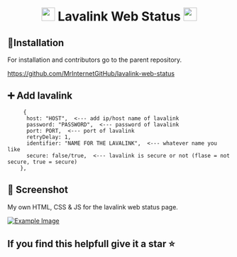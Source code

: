 <h1 align="center"><img src="https://i.imgur.com/06utLxU.gif" width="30px"> Lavalink Web Status <img src="https://i.imgur.com/06utLxU.gif" width="30px"></h1>

## 📎Installation

For installation and contributors go to the parent repository.

https://github.com/MrInternetGitHub/lavalink-web-status

## ➕ Add lavalink

```
     {
      host: "HOST",  <--- add ip/host name of lavalink
      password: "PASSWORD",  <--- password of lavalink
      port: PORT,  <--- port of lavalink
      retryDelay: 1,
      identifier: "NAME FOR THE LAVALINK",  <--- whatever name you like
      secure: false/true,  <--- lavalink is secure or not (flase = not secure, true = secure)
    },
```
## 📸 Screenshot

My own HTML, CSS & JS for the lavalink web status page.

[![Example Image](https://aisys.dev/short?id=fSQ)](https://aisys.dev/short?id=fSQ)

## If you find this helpfull give it a star ⭐️
